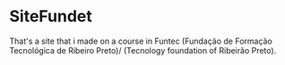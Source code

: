 # SiteFundet
That's a site that i made on a course in Funtec (Fundação de Formação Tecnológica de Ribeiro Preto)/ (Tecnology foundation of Ribeirão Preto).
